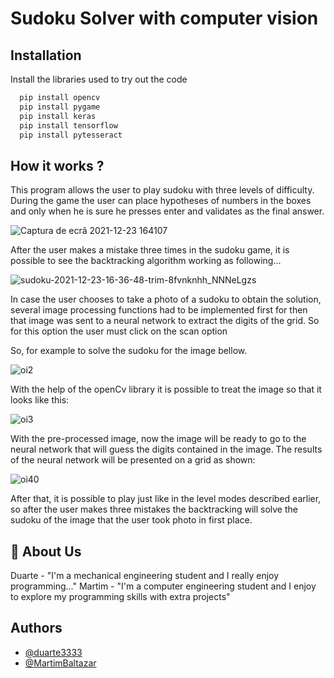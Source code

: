 
# Sudoku Solver with computer vision

## Installation

Install the libraries used to try out the code

```bash
  pip install opencv
  pip install pygame
  pip install keras
  pip install tensorflow
  pip install pytesseract
```

## How it works ?

This program allows the user to play sudoku with three levels of difficulty. During the game the user can place hypotheses of numbers in the boxes and only when he is sure he presses enter and validates as the final answer.

![Captura de ecrã 2021-12-23 164107](https://user-images.githubusercontent.com/76222459/147269155-175276c2-6c7c-436a-8f82-aea2f1b41d4b.png)

After the user makes a mistake three times in the sudoku game, it is possible to see the backtracking algorithm working as following...

![sudoku-2021-12-23-16-36-48-trim-8fvnknhh_NNNeLgzs](https://user-images.githubusercontent.com/76222459/147272884-1deaba09-98a8-4197-aa83-48a3afad387f.gif)

In case the user chooses to take a photo of a sudoku to obtain the solution, several image processing functions had to be implemented first for then that image was sent to a neural network to extract the digits of the grid. So for this option the user must click on the scan option

So, for example to solve the sudoku for the image bellow.

![oi2](https://user-images.githubusercontent.com/76222459/147271151-1979e9fb-0958-48c1-9581-e002c27c3ea6.png)

With the help of the openCv library it is possible to treat the image so that it looks like this:

![oi3](https://user-images.githubusercontent.com/76222459/147271300-e5ed655e-38b9-4846-9738-1b76bb86c05f.png)

With the pre-processed image, now the image will be ready to go to the neural network that will guess the digits contained in the image. The results of the neural network will be presented on a grid as shown:

![oi40](https://user-images.githubusercontent.com/76222459/147273016-aa737de8-13eb-4821-9f31-a575102c2824.png)

After that, it is possible to play just like in the level modes described earlier, so after the user makes three mistakes the backtracking will solve the sudoku of the image that the user took photo in first place.

## 🚀 About Us
Duarte - "I'm a mechanical engineering student and I really enjoy programming..."
Martim - "I'm a computer engineering student and I enjoy to explore my programming skills with extra projects"

## Authors

- [@duarte3333](https://www.github.com/duarte3333)
- [@MartimBaltazar](https://github.com/MartimBaltazar)


    
